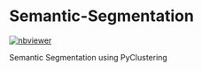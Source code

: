 # Semantic-Segmentation
[![nbviewer](https://raw.githubusercontent.com/jupyter/design/master/logos/Badges/nbviewer_badge.svg)](https://nbviewer.jupyter.org/...)

Semantic Segmentation using PyClustering 
